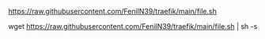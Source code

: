 https://raw.githubusercontent.com/FenilN39/traefik/main/file.sh

wget https://raw.githubusercontent.com/FenilN39/traefik/main/file.sh | sh -s <servicename>
